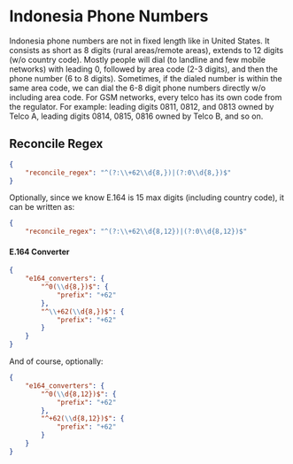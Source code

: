 # Indonesia Phone Numbers

Indonesia phone numbers are not in fixed length like in United States. It consists as short as 8 digits (rural areas/remote areas), extends to 12 digits (w/o country code). Mostly people will dial (to landline and few mobile networks) with leading 0, followed by area code (2-3 digits), and then the phone number (6 to 8 digits). Sometimes, if the dialed number is within the same area code, we can dial the 6-8 digit phone numbers directly w/o including area code. For GSM networks, every telco has its own code from the regulator. For example: leading digits 0811, 0812, and 0813 owned by Telco A, leading digits 0814, 0815, 0816 owned by Telco B, and so on.


## Reconcile Regex

```json
{
    "reconcile_regex": "^(?:\\+62\\d{8,})|(?:0\\d{8,})$"
}
```

Optionally, since we know E.164 is 15 max digits (including country code), it can be written as:

```json
{
    "reconcile_regex": "^(?:\\+62\\d{8,12})|(?:0\\d{8,12})$"
```


#### E.164 Converter

```json
{
    "e164_converters": {
        "^0(\\d{8,})$": {
            "prefix": "+62"
        },
        "^\\+62(\\d{8,})$": {
            "prefix": "+62"
        }
    }
}
```

And of course, optionally:

```json
{
    "e164_converters": {
        "^0(\\d{8,12})$": {
            "prefix": "+62"
        },
        "^+62(\\d{8,12})$": {
            "prefix": "+62"
        }
    }
}
```
